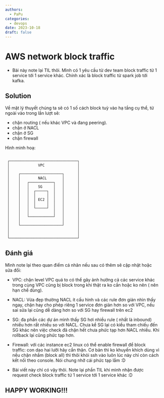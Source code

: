 ```yaml
---
authors:
  - PaPu
categories:
  - devops
date: 2023-10-18
draft: false
---
```


# AWS network block traffic

- Bài này note lại TIL thôi. Mình có 1 yêu cầu từ dev team block traffic từ 1 service tới 1 service khác. Chính xác là block traffic từ spark job tới kafka.

<!-- more -->

## Solution

Về mặt lý thuyết chúng ta sẽ có 1 số cách block tuỳ vào hạ tầng cụ thể, từ ngoài vào trong lần lượt sẽ:

- chặn routing ( nếu khác VPC và đang peering).
- chặn ở NACL
- chặn ở SG
- chặn firewall

Hình minh hoạ:

```linenums="1"

 ┌───────────────────────────────┐
 │             VPC               │
 │                               │
 │    ┌───────────────────┐      │
 │    │        NACL       │      │
 │    │   ┌───────────┐   │      │
 │    │   │    SG     │   │      │
 │    │   │  ┌─────┐  │   │      │
 │    │   │  │     │  │   │      │
 │    │   │  │ EC2 │  │   │      │
 │    │   │  │     │  │   │      │
 │    │   │  └─────┘  │   │      │
 │    │   │           │   │      │
 │    │   └───────────┘   │      │
 │    │                   │      │
 │    └───────────────────┘      │
 │                               │
 │                               │
 └───────────────────────────────┘

```

## Đánh giá

Mình note lại theo quan điểm cá nhân nếu sau có thêm sẽ cập nhật hoặc sửa đổi:

- VPC: chặn level VPC quá to có thể gây ảnh hưởng cả các service khác trong cùng VPC cũng bị block trong khi thật ra ko cần hoặc ko nên ( nên hạn chế dùng).

- NACL: Vừa đẹp thường NACL ít cấu hình và các rule đơn giản nhìn thấy ngay, chặn hay cho phép riêng 1 service đơn giản hơn so với VPC, nếu sai sửa lại cũng dễ dàng hơn so với SG hay firewall trên ec2

- SG: đa phần các dự án mình thấy SG hơi nhiều rule ( nhất là inbound) nhiều hơn rất nhiều so với NACL. Chưa kể SG lại có kiểu tham chiếu đến SG khác nên việc check đã chặn hết chưa phức tạp hơn NACL nhiều. Khi rollback lại cũng phức tạp hơn.

- Firewall: với các instance ec2 linux có thể enable firewall để block traffic: con dao hai lưỡi hãy cẩn thận. Cơ bản thì ko khuyến khích dùng vì nếu chặn nhầm (block all) thì thôi khỏi ssh vào luôn lúc này chỉ còn cách kết nối theo console. Nói chung nhỡ cái phức tạp lắm :D

- Bài viết này chỉ có vậy thôi. Note lại phần TIL khi mình nhận được request check block traffic từ 1 service tới 1 service khác :D

## HAPPY WORKING!!!
